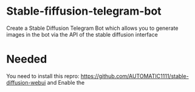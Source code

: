 # Stable-fiffusion-telegram-bot
Create a Stable Diffusion Telegram Bot which allows you to generate images in the bot via the API of the stable diffusion interface

# Needed
You need to install this repro:
https://github.com/AUTOMATIC1111/stable-diffusion-webui
and Enable the 
